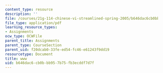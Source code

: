 ```yaml
---
content_type: resource
description: ''
file: /courses/21g-114-chinese-vi-streamlined-spring-2005/b646dac6cb0bbb957b75fb3ecddf7d7f_MIT21G_114S05_4_25f.pdf
file_type: application/pdf
learning_resource_types:
- Assignments
ocw_type: OCWFile
parent_title: Assignments
parent_type: CourseSection
parent_uid: f20dcab0-33fe-ed54-fc46-e61243f9dd19
resourcetype: Document
title: www
uid: b646dac6-cb0b-bb95-7b75-fb3ecddf7d7f
---
```

